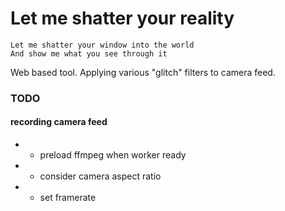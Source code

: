# Let me shatter your reality

```
Let me shatter your window into the world
And show me what you see through it
```

Web based tool. Applying various "glitch" filters to camera feed.

### TODO
#### recording camera feed
- - preload ffmpeg when worker ready
- - consider camera aspect ratio
- - set framerate
